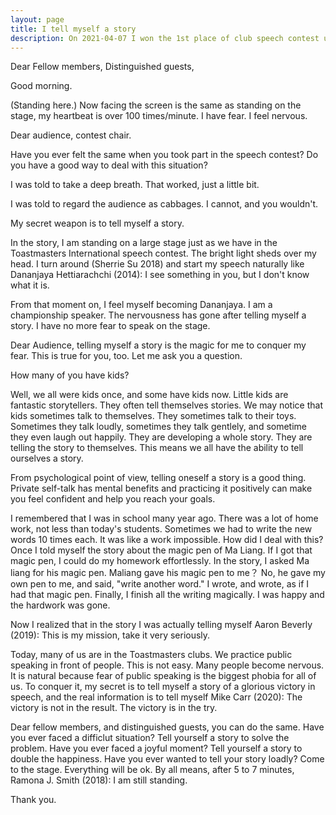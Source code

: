 ```yaml
---
layout: page
title: I tell myself a story
description: On 2021-04-07 I won the 1st place of club speech contest using "the story of a rooster". This is the preparation of area N4 contest on 04-28.
---
```



Dear Fellow members,
Distinguished guests,

Good morning.

(Standing here.) Now facing the screen is the same as standing on the
stage, my heartbeat is over 100 times/minute. I have fear. I feel
nervous.

Dear audience, contest chair.

Have you ever felt the same when you took part in the speech contest?
Do you have a good way to deal with this situation?

I was told to take a deep breath. That worked, just a little bit.

I was told to regard the audience as cabbages. I cannot, and you wouldn't.

My secret weapon is to tell myself a story.

In the story, I am standing on a large stage just as we have in the
Toastmasters International speech contest. The bright light sheds over
my head. I turn around (Sherrie Su 2018) and start my speech naturally like
Dananjaya Hettiarachchi (2014):
I see something in you, but I don't know what it is.

From that moment on, I feel myself becoming Dananjaya. I am a championship
speaker. The nervousness has gone after telling myself a story. I have no
more fear to speak on the stage.

Dear Audience, telling myself a story is the magic for me to conquer my fear.
This is true for you, too. Let me ask you a question.

How many of you have kids?

Well, we all were kids once, and some have kids now. Little kids are fantastic
storytellers. They often tell themselves stories. We may notice that kids
sometimes talk to themselves. They sometimes talk to their toys. Sometimes
they talk loudly, sometimes they talk gentlely, and sometime they even laugh
out happily. They are developing a whole story. They are telling the story
to themselves. This means we all have the ability to tell ourselves a story.

From psychological point of view, telling oneself a story is a good thing.
Private self-talk has mental benefits and practicing it positively can make
you feel confident and help you reach your goals.

I remembered that I was in school many year ago. There was a lot of home work,
not less than today's students. Sometimes we had to write the new words 10
times each. It was like a work impossible. How did I deal with this? Once I
told myself the story about the magic pen of Ma Liang. If I got that magic pen,
I could do my homework effortlessly. In the story, I asked Ma liang for his magic
pen. Maliang gave his magic pen to me？ No, he gave my own pen to me, and said,
"write another word." I wrote, and wrote, as if I had that magic pen. Finally,
I finish all the writing magically. I was happy and the hardwork was gone.

Now I realized that in the story I was actually telling myself
Aaron Beverly (2019): This is my mission, take it very seriously.

Today, many of us are in the Toastmasters clubs. We practice public speaking
in front of people. This is not easy. Many people become nervous. It is
natural because fear of public speaking is the biggest phobia for all of us.
To conquer it, my secret is to tell myself a story of a glorious victory in
speech, and the real information is to tell myself
Mike Carr (2020): The victory is not in the result. The victory is in the try.

Dear fellow members, and distinguished guests, you can do the same.
Have you ever faced a difficlut situation? Tell yourself a story to solve the
problem.
Have you ever faced a joyful moment? Tell yourself a story to double the
happiness.
Have you ever wanted to tell your story loadly? Come to the stage.
Everything will be ok. By all means, after 5 to 7 minutes,
Ramona J. Smith (2018): I am still standing.

Thank you.